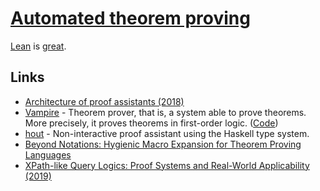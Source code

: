 # [Automated theorem proving](https://en.wikipedia.org/wiki/Automated_theorem_proving)

[Lean](lean.md) is [great](https://www.youtube.com/watch?v=Dp-mQ3HxgDE).

## Links

- [Architecture of proof assistants (2018)](https://jiggerwit.wordpress.com/2018/04/14/the-architecture-of-proof-assistants/)
- [Vampire](https://vprover.github.io/) - Theorem prover, that is, a system able to prove theorems. More precisely, it proves theorems in first-order logic. ([Code](https://github.com/vprover/vampire))
- [hout](https://github.com/ivanbakel/hout-prover) - Non-interactive proof assistant using the Haskell type system.
- [Beyond Notations: Hygienic Macro Expansion for Theorem Proving Languages](https://arxiv.org/pdf/2001.10490.pdf)
- [XPath-like Query Logics: Proof Systems and Real-World Applicability (2019)](https://tel.archives-ouvertes.fr/tel-02276423/document)
